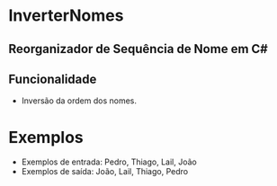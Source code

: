 # InverterNomes
## Reorganizador de Sequência de Nome em C#

## Funcionalidade

- Inversão da ordem dos nomes.

# Exemplos
- Exemplos de entrada:
  Pedro,
  Thiago,
  Lail,
  João
- Exemplos de saída:
  João,
  Lail,
  Thiago,
  Pedro
